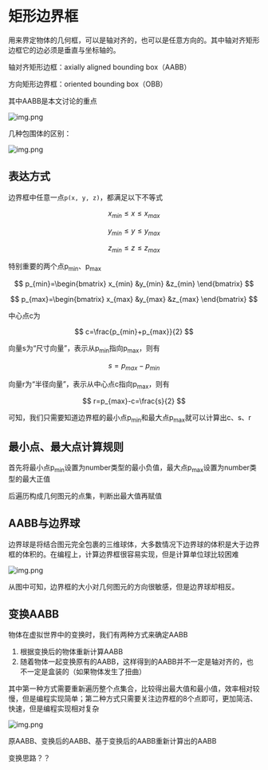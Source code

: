 # 矩形边界框

用来界定物体的几何框，可以是轴对齐的，也可以是任意方向的。其中轴对齐矩形边框它的边必须是垂直与坐标轴的。

轴对齐矩形边框：axially aligned bounding box（AABB）

方向矩形边界框：oriented bounding box（OBB）

其中AABB是本文讨论的重点

![img.png](/imgs/visual/3d-math/geometry-rect.png)

几种包围体的区别：

![img.png](/imgs/visual/3d-math/visibility-check.png)

## 表达方式

边界框中任意一点`p(x, y, z)`，都满足以下不等式

$$
x_{min}\le x\le  x_{max}
$$

$$
y_{min}\le y\le  y_{max}
$$

$$
z_{min}\le z\le  z_{max}
$$

特别重要的两个点p<sub>min</sub>、p<sub>max</sub>

$$
p_{min}=\begin{bmatrix}
x_{min} &y_{min}  &z_{min}
\end{bmatrix}
$$

$$
p_{max}=\begin{bmatrix}
x_{max} &y_{max}  &z_{max}
\end{bmatrix}
$$

中心点c为

$$
c=\frac{p_{min}+p_{max}}{2}
$$

向量s为“尺寸向量”，表示从p<sub>min</sub>指向p<sub>max</sub>，则有

$$
s=p_{max}-p_{min}
$$

向量r为“半径向量”，表示从中心点c指向p<sub>max</sub>，则有

$$
r=p_{max}-c=\frac{s}{2}
$$

可知，我们只需要知道边界框的最小点p<sub>min</sub>和最大点p<sub>max</sub>就可以计算出c、s、r

## 最小点、最大点计算规则

首先将最小点p<sub>min</sub>设置为number类型的最小负值，最大点p<sub>max</sub>设置为number类型的最大正值

后遍历构成几何图元的点集，判断出最大值再赋值

## AABB与边界球

边界球是将结合图元完全包裹的三维球体，大多数情况下边界球的体积是大于边界框的体积的。在编程上，计算边界框很容易实现，但是计算单位球比较困难

![img.png](/imgs/visual/3d-math/geometry-rect-1.png)

从图中可知，边界框的大小对几何图元的方向很敏感，但是边界球却相反。

## 变换AABB

物体在虚拟世界中的变换时，我们有两种方式来确定AABB

1. 根据变换后的物体重新计算AABB
2. 随着物体一起变换原有的AABB，这样得到的AABB并不一定是轴对齐的，也不一定是盒装的（如果物体发生了扭曲）

其中第一种方式需要重新遍历整个点集合，比较得出最大值和最小值，效率相对较慢，但是编程实现简单；第二种方式只需要关注边界框的8个点即可，更加简洁、快速，但是编程实现相对复杂

![img.png](/imgs/visual/3d-math/geometry-rect-2.png)

原AABB、变换后的AABB、基于变换后的AABB重新计算出的AABB

变换思路？？
